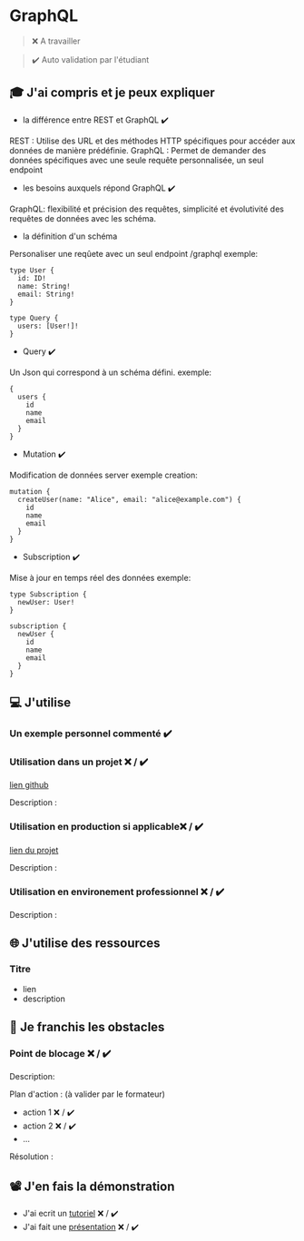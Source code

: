 # GraphQL

> ❌ A travailler

> ✔️ Auto validation par l'étudiant

## 🎓 J'ai compris et je peux expliquer

- la différence entre REST et GraphQL ✔️

REST : Utilise des URL et des méthodes HTTP spécifiques pour accéder aux données de manière prédéfinie.
GraphQL : Permet de demander des données spécifiques avec une seule requête personnalisée, un seul endpoint

- les besoins auxquels répond GraphQL ✔️

GraphQL: flexibilité et précision des requêtes, simplicité et évolutivité des requêtes de données avec les schéma.

- la définition d'un schéma

Personaliser une reqûete avec un seul endpoint /graphql
exemple:

```
type User {
  id: ID!
  name: String!
  email: String!
}
```

```
type Query {
  users: [User!]!
}
```

- Query ✔️

Un Json qui correspond à un schéma défini.
exemple:

```
{
  users {
    id
    name
    email
  }
}
```

- Mutation ✔️

Modification de données server
exemple creation:

```
mutation {
  createUser(name: "Alice", email: "alice@example.com") {
    id
    name
    email
  }
}
```

- Subscription ✔️

Mise à jour en temps réel des données
exemple:

```
type Subscription {
  newUser: User!
}
```

```
subscription {
  newUser {
    id
    name
    email
  }
}
```

## 💻 J'utilise

### Un exemple personnel commenté ✔️

### Utilisation dans un projet ❌ / ✔️

[lien github](...)

Description :

### Utilisation en production si applicable❌ / ✔️

[lien du projet](...)

Description :

### Utilisation en environement professionnel ❌ / ✔️

Description :

## 🌐 J'utilise des ressources

### Titre

- lien
- description

## 🚧 Je franchis les obstacles

### Point de blocage ❌ / ✔️

Description:

Plan d'action : (à valider par le formateur)

- action 1 ❌ / ✔️
- action 2 ❌ / ✔️
- ...

Résolution :

## 📽️ J'en fais la démonstration

- J'ai ecrit un [tutoriel](...) ❌ / ✔️
- J'ai fait une [présentation](...) ❌ / ✔️
